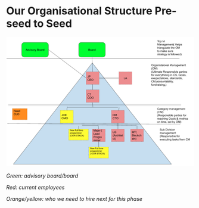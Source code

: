 # Our Organisational Structure Pre-seed to Seed

![alt Organisational Structure Chart](https://github.com/creditstretcher/handbook/blob/master/assets/images/organisational-structure.png?raw=true)

_Green: advisory board/board_

_Red: current employees_

_Orange/yellow: who we need to hire next for this phase_

